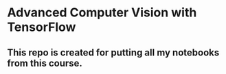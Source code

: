 # Advanced Computer Vision with TensorFlow
## This repo is created for putting all my notebooks from this course.
